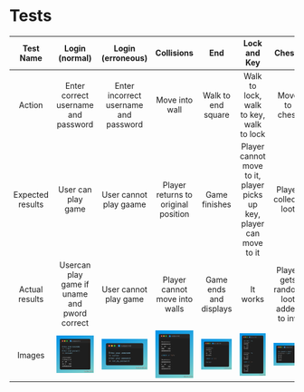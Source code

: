 # Tests
| Test Name          | Login (normal)                      | Login (erroneous)                     | Collisions                            | End                | Lock and Key                                                         | Chests               |
|:------------------:|:-----------------------------------:|:-------------------------------------:|:-------------------------------------:|:------------------:|:--------------------------------------------------------------------:|:--------------------:|
| Action             | Enter correct username and password | Enter incorrect username and password | Move into wall                        | Walk to end square | Walk to lock, walk to key, walk to lock                              | Move to chest        |
| Expected results   | User can play game                  | User cannot play gaame                | Player returns to original position   | Game finishes      | Player cannot move to it, player picks up key, player can move to it | Player collects loot |
| Actual results     | Usercan play game if uname and pword correct | User cannot play game        | Player cannot move into walls         | Game ends and displays | It works                                                         | Player gets random loot added to inv |
| Images             | <img src="./images/test_username-success.png"> | <img src="./images/test_username-fail.png"> | <img src="./images/test_wall.png"> | <img src="./images/test_end.png"> | <img src="./images/test_lockkey.png"> | <img src="./images/test_chest.png">
